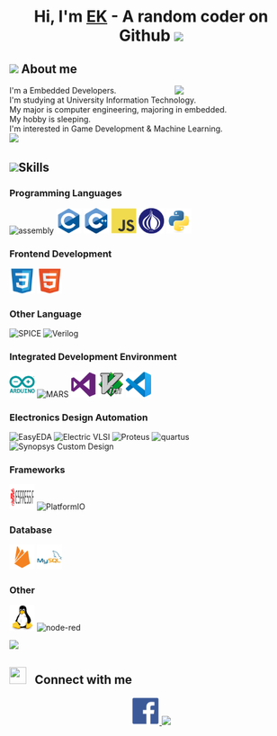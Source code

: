 <h1 align="center"> Hi, I'm <a href="https://github.com/KhanhEK2846">EK</a> - A random coder on Github <img src="https://media.giphy.com/media/hvRJCLFzcasrR4ia7z/giphy.gif" width="35"></h1>

<div>
  <h2><img src="https://media.tenor.com/JwfYDJXgZlUAAAAi/aither-epic-seven.gif" width="40px"/> About me </h2>
  <img align="right" src="https://media.tenor.com/b9RyspBVyu8AAAAC/lady-avalon-merlin-prototype.gif" width="210px"/>
  <div>
    I'm a Embedded Developers. <br>
    I'm studying at University Information Technology.<br>
    My major is computer engineering, majoring in embedded. <br>
    My hobby is sleeping.<br>
    I'm interested in Game Development & Machine Learning.<br>
  </div>
</div>
<img src="https://user-images.githubusercontent.com/73097560/115834477-dbab4500-a447-11eb-908a-139a6edaec5c.gif">

<h2 align="left"> <img src="https://media2.giphy.com/media/QssGEmpkyEOhBCb7e1/giphy.gif?cid=ecf05e47a0n3gi1bfqntqmob8g9aid1oyj2wr3ds3mg700bl&rid=giphy.gif" width ="25">Skills </h2>
<h3>Programming Languages</h3>
<p align="left">
  <img src="https://cdn.hackr.io/uploads/topics_svg/1515163329FBBk5SGRAt.svg" alt="assembly" title="ASM" width="45" height="45"/>
  <img src="https://github.com/devicons/devicon/blob/master/icons/c/c-original.svg" alt="C" title="C" width="45" height="45"/>
  <img src="https://github.com/devicons/devicon/blob/master/icons/cplusplus/cplusplus-original.svg" alt="C++" title="C++" width="45" height="45"/>
  <img src="https://github.com/devicons/devicon/blob/master/icons/javascript/javascript-original.svg" alt="JS" title="JS" width="45" height="45"/>
  <img src="https://github.com/devicons/devicon/blob/master/icons/perl/perl-original.svg" alt="perl" title="perl" width="45" height="45"/>
  <img src="https://github.com/devicons/devicon/blob/master/icons/python/python-original.svg" alt="python" title="python" width="45" height="45"/>
</p>
<h3>Frontend Development</h3>
<p align="left">
  <img src="https://github.com/devicons/devicon/blob/master/icons/css3/css3-original.svg" alt="CSS" title="CSS" width="45" height="45"/>
  <img src="https://github.com/devicons/devicon/blob/master/icons/html5/html5-original.svg" alt="html" title="html" width="45" height="45"/>
</p>
<h3>Other Language</h3>
<p align="left">
  <img src="https://www.spicelang.com/static/logo_600x600.png" alt="SPICE" title="SPICE" width="45" height="45"/>
  <img src="https://cdn.icon-icons.com/icons2/2148/PNG/512/verilog_icon_131894.png" alt="Verilog" title="verilog" width="45" height="45"/>
</p>
<h3>Integrated Development Environment</h3>
<p align="left">
  <img src="https://github.com/devicons/devicon/blob/master/icons/arduino/arduino-original-wordmark.svg" alt="Arduino" title="arduino" width="45" height="45"/>
  <img src="https://courses.missouristate.edu/kenvollmar/mars/Mars%20140.jpg" alt="MARS" title="MARS" width="45" height="45"/>
  <img src="https://github.com/devicons/devicon/blob/master/icons/visualstudio/visualstudio-plain.svg" alt="Visual Studio" title="Visual Studio" width="45" height="45"/>
  <img src="https://github.com/devicons/devicon/blob/master/icons/vim/vim-original.svg" alt="Vim" title="Vim" width="45" height="45"/>
  <img src="https://github.com/devicons/devicon/blob/master/icons/vscode/vscode-original.svg" alt="VScode" title="VScode" width="45" height="45"/>
</p>
<h3>Electronics Design Automation</h3>
<p align="left">
  <img src="https://easyeda.com/images/easyeda-thumbnail.png?id=d5ed1fe5930602975df1" alt="EasyEDA" title="EasyEDA" width="45" height="45"/>
  <img src="https://www.gnu.org/software/electric/electric.jpg" alt="Electric VLSI" title="Electric VLSI" width="45" height="45"/>
  <img src="https://upload.wikimedia.org/wikipedia/en/5/5a/Proteus_Design_Suite_Atom_Logo.png" alt="Proteus" title="Proteus" width="45" height="45"/>
  <img src="https://cdn.freebiesupply.com/logos/large/2x/quartus-logo-svg-vector.svg" alt="quartus" title="quartus" width="45" height="45"/>
  <img src="https://images.synopsys.com/is/image/synopsys/synopsys_color-2?$responsive$&dpr=off" alt="Synopsys Custom
Design" title="Synopsys Custom Design" width="45" height="45"/>
</p>
<h3>Frameworks</h3>
<p align="left">
  <img src="https://github.com/espressif/esp-idf/blob/master/docs/_static/espressif-logo.svg" alt="esp-idf" title="esp-idf" width="45" height="45"/>
  <img src="https://upload.wikimedia.org/wikipedia/commons/c/cd/PlatformIO_logo.svg" alt="PlatformIO" title="PlatformIO" width="45" height="45"/>
</p>
<h3>Database</h3>
<p align="left">
  <img src="https://github.com/devicons/devicon/blob/master/icons/firebase/firebase-plain.svg" alt="firebase" title="firebae" width="45" height="45"/>
  <img src="https://github.com/devicons/devicon/blob/master/icons/mysql/mysql-original-wordmark.svg" alt="MySQL" title="MySQL" width="45" height="45"/>
</p>
<h3>Other</h3>
<p align="left">
  <img src="https://github.com/devicons/devicon/blob/master/icons/linux/linux-original.svg" alt="linux" title="linux" width="45" height="45"/>
  <img src="https://nodered.org/about/resources/media/node-red-icon.svg" alt="node-red" title="node-red" width="45" height="45"/>
</p>

<!--
<h3></h3>
<p align="left">
  <img src="" alt="" title="" width="45" height="45"/>
</p>
-->

<img src="https://user-images.githubusercontent.com/73097560/115834477-dbab4500-a447-11eb-908a-139a6edaec5c.gif">
<h2 align="left"> <img src="https://media.giphy.com/media/iY8CRBdQXODJSCERIr/giphy.gif" width="30" height="30" style="margin-right: 10px;"> Connect with me </h2>
<p align="center">
<a href="https://www.facebook.com/LeHoangKhanhEK">
  <img height="50" src="https://github.com/devicons/devicon/blob/master/icons/facebook/facebook-original.svg"/>
</a>
<a href="https://www.youtube.com/channel/UCvdrmzbczF999RD0VX2iytQ">
  <img height="50" src="https://raw.githubusercontent.com/rahuldkjain/github-profile-readme-generator/master/src/images/icons/Social/youtube.svg"/>
</a>
</p>




  
